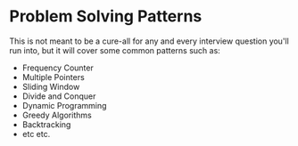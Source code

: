 # Problem Solving Patterns

This is not meant to be a cure-all for any and every interview question you'll run into, but it will cover some common patterns such as:
- Frequency Counter
- Multiple Pointers
- Sliding Window
- Divide and Conquer
- Dynamic Programming
- Greedy Algorithms
- Backtracking
- etc etc.
